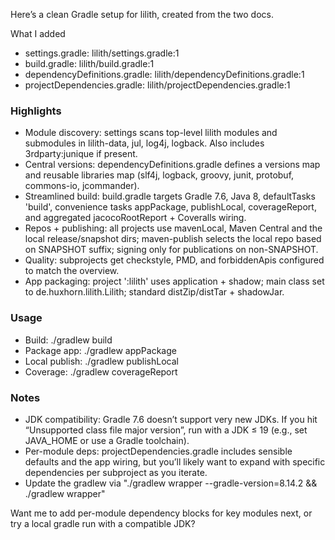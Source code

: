 Here’s a clean Gradle setup for lilith, created from the two docs.

What I added

- settings.gradle: lilith/settings.gradle:1
- build.gradle: lilith/build.gradle:1
- dependencyDefinitions.gradle: lilith/dependencyDefinitions.gradle:1
- projectDependencies.gradle: lilith/projectDependencies.gradle:1
### Highlights

- Module discovery: settings scans top-level lilith modules and submodules in lilith-data, jul, log4j, logback. Also includes 3rdparty:junique if present.
- Central versions: dependencyDefinitions.gradle defines a versions map and reusable libraries map (slf4j, logback, groovy, junit, protobuf, commons-io, jcommander).
- Streamlined build: build.gradle targets Gradle 7.6, Java 8, defaultTasks 'build', convenience tasks appPackage, publishLocal, coverageReport, and aggregated jacocoRootReport + Coveralls wiring.
- Repos + publishing: all projects use mavenLocal, Maven Central and the local release/snapshot dirs; maven-publish selects the local repo based on SNAPSHOT suffix; signing only for publications on non-SNAPSHOT.
- Quality: subprojects get checkstyle, PMD, and forbiddenApis configured to match the overview.
- App packaging: project ':lilith' uses application + shadow; main class set to de.huxhorn.lilith.Lilith; standard distZip/distTar + shadowJar.
### Usage

- Build: ./gradlew build
- Package app: ./gradlew appPackage
- Local publish: ./gradlew publishLocal
- Coverage: ./gradlew coverageReport
### Notes

- JDK compatibility: Gradle 7.6 doesn’t support very new JDKs. If you hit “Unsupported class file major version”, run with a JDK ≤ 19 (e.g., set JAVA_HOME or use a Gradle toolchain).
- Per-module deps: projectDependencies.gradle includes sensible defaults and the app wiring, but you’ll likely want to expand with specific dependencies per subproject as you iterate.
- Update the gradlew via "./gradlew wrapper --gradle-version=8.14.2 && ./gradlew wrapper"

Want me to add per-module dependency blocks for key modules next, or try a local gradle run with a compatible JDK?

